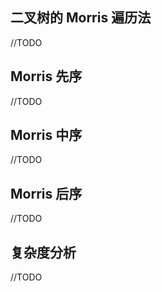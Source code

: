 ## 二叉树的 Morris 遍历法

//TODO

## Morris 先序

//TODO

## Morris 中序

//TODO

## Morris 后序

//TODO

## 复杂度分析

//TODO
